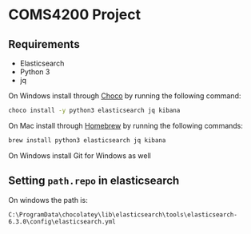 # COMS4200 Project

## Requirements

- Elasticsearch
- Python 3
- jq

On Windows install through [Choco](https://chocolatey.org/docs/installation) by
running the following command:

```bash
choco install -y python3 elasticsearch jq kibana
```

On Mac install through [Homebrew](https://brew.sh/) by running the following
commands:

```bash
brew install python3 elasticsearch jq kibana
```

On Windows install Git for Windows as well

## Setting `path.repo` in elasticsearch

On windows the path is:
```
C:\ProgramData\chocolatey\lib\elasticsearch\tools\elasticsearch-6.3.0\config\elasticsearch.yml
```

